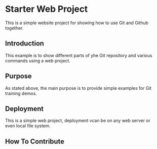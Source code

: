 # Starter Web Project

This is a simple website project for showing how to use Git and Github together.

## Introduction

This example is to show different parts of yhe Git repository and various commands using a web project.

## Purpose

As stated above, the main purpose is to provide simple examples for Git training demos.

## Deployment

This is a simple web project, deployment vcan be on any web server or even local file system.

## How To Contribute
